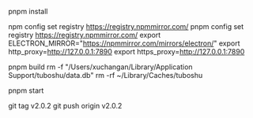 



pnpm install

npm config set registry https://registry.npmmirror.com/
pnpm config set registry https://registry.npmmirror.com/
export ELECTRON_MIRROR="https://npmmirror.com/mirrors/electron/"
export http_proxy=http://127.0.0.1:7890
export https_proxy=http://127.0.0.1:7890

<!-- rm -rf node_modules/.cache
pnpm build -->

pnpm build
rm -f "/Users/xuchangan/Library/Application Support/tuboshu/data.db"
rm -rf ~/Library/Caches/tuboshu

pnpm start


git tag v2.0.2
git push origin v2.0.2


